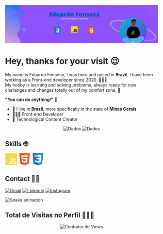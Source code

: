 <img src="images/logo.png" alt="Meu Banner">

<h1>Hey, thanks for your visit 😉</h1>
<p>My name is Eduardo Fonseca, I was born and raised in <strong>Brazil</strong>, I have been working as a Front-end developer since 2020. 👨🏾‍💻<br>My hobby is learning and solving problems, always ready for new challenges and changes totally out of my comfort zone. 🧠</p>

<p><strong>"You can do anything!" 🥇</strong></p>

<ul>
    <li>📍 I live in <strong>Brazil</strong>, more specifically in the state of <strong>Minas Gerais</strong></li>
    <li>👨🏾‍💻 Front-end Developer</li>
    <li>👾 Technological Content Creator</li>
</ul>

<p align="center">
<img src="https://github-readme-stats.vercel.app/api?username=eduardzs&show_icons=true&theme=jolly&include_all_commits=true&count_private=true" alt="Dados">
<img src="https://github-readme-stats.vercel.app/api/top-langs/?username=eduardzs&&layout=compact&hide=shell&theme=jolly" alt="Dados">
</p>

<h2>Skills 🤓</h2>
<p align="leaft">
    <img src="https://raw.githubusercontent.com/devicons/devicon/master/icons/javascript/javascript-plain.svg" alt="EduJs" height="40 width="50">
    <img src="https://raw.githubusercontent.com/devicons/devicon/master/icons/html5/html5-original.svg" alt="EduHtml" height="40 width="50">
    <img src="https://raw.githubusercontent.com/devicons/devicon/master/icons/css3/css3-original.svg" alt="EduCss" height="40 width="50">
</p>

<h2>Contact 🖖🏾</h2>
<a href="mailto:eduardofonseca0210@gmail.com" target="_blank"><img src="https://img.shields.io/badge/Gmail-D14836?style=for-the-badge&logo=gmail&logoColor=white"alt="Gmail" target="_blank"></a>
<a href="https://www.linkedin.com/in/eduardsz/" target="_blank"><img src="https://img.shields.io/badge/-LinkedIn-%230077B5?style=for-the-badge&logo=linkedin&logoColor=white" alt="LinkedIn" target="_blank"></a>
<a href="https://www.instagram.com/eduardzs_/" target="_blank"><img src="https://img.shields.io/badge/-Instagram-%23E4405F?style=for-the-badge&logo=instagram&logoColor=white" alt="Instagram" target="_blank"></a>

![Snake animation](https://github.com/eduardzs/eduardzs/blob/output/github-contribution-grid-snake.svg)

<h2>Total de Visitas no Perfil 🕵🏾‍♂️</h2>
<p align="center">
   <img src="https://profile-counter.glitch.me/eduardzs/count.svg" alt="Contador de Views"> 
</p>
